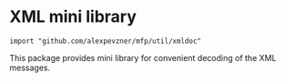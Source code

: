 # XML mini library

```
import "github.com/alexpevzner/mfp/util/xmldoc"
```

This package provides mini library for convenient decoding
of the XML messages.

<!-- vim:ts=8:sw=4:et:textwidth=72
-->
